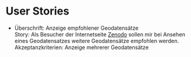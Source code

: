# User Stories

- Überschrift: Anzeige empfohlener Geodatensätze  
  Story: Als Besucher der Internetseite [Zenodo](https://www.zenodo.org/) sollen mir bei Ansehen eines Geodatensatzes weitere Geodatensätze empfohlen werden.  
  Akzeptanzkriterien: Anzeige mehrerer Geodatensätze
